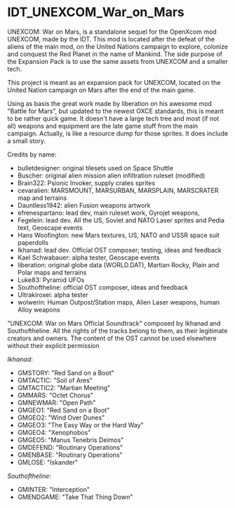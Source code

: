 # IDT_UNEXCOM_War_on_Mars
 UNEXCOM: War on Mars, is a standalone sequel for the OpenXcom mod UNEXCOM, made by the IDT. This mod is located after the defeat of the aliens of the main mod, on the United Nations campaign to explore, colonize and conquest the Red Planet in the name of Mankind. The side purpose of the Expansion Pack is to use the same assets from UNEXCOM and a smaller tech.

This project is meant as an expansion pack for UNEXCOM, located on the United Nation campaign on Mars after the end of the main game.

Using as basis the great work made by liberation on his awesome mod "Battle for Mars", but updated to the newest OXCE standards, this is meant to be rather quick game. It doesn't have a large tech tree and most (if not all) weapons and equipment are the late game stuff from the main campaign. Actually, is like a resource dump for those sprites. It does include a small story.



Credits by name:

* bulletdesigner: original tilesets used on Space Shuttle
* Buscher: original alien mission alien infiltration ruleset (modified)
* Brain322: Psionic Invoker, supply crates sprites
* cevaralien: MARSMOUNT, MARSURBAN, MARSPLAIN, MARSCRATER map and terrains
* Dauntless1942: alien Fusion weapons artwork
* efrenespartano: lead dev, main ruleset work, Gyrojet weapons,
* Fegelein: lead dev. All the US, Soviet and NATO Laser sprites and Pedia text, Geoscape events 
* Hans Woofington: new Mars textures, US, NATO and USSR space suit paperdolls
* Ikhanad: lead dev. Official OST composer; testing, ideas and feedback
* Kael Schwabauer: alpha tester, Geoscape events
* liberation: original globe data (WORLD.DAT), Martian Rocky, Plain and Polar maps and terrains
* Luke83: Pyramid UFOs
* Southoftheline: official OST composer, ideas and feedback
* Ultrakiroxei: alpha tester
* wolwerin: Human Outpost/Station maps, Alien Laser weapons, human Alloy weapons 

"UNEXCOM: War on Mars Official Soundtrack" composed by Ikhanad and Southoftheline. All the rights of the tracks belong to them, as their legitimate creators and owners. The content of the OST cannot be used elsewhere without their explicit permission

*Ikhanad*:
  - GMSTORY: "Red Sand on a Boot"
  - GMTACTIC: "Soil of Ares"
  - GMTACTIC2: "Martian Meeting"
  - GMMARS: "Octet Chorus"
  - GMNEWMAR: "Open Path"
  - GMGEO1: "Red Sand on a Boot"
  - GMGEO2: "Wind Over Dunes"
  - GMGEO3: "The Easy Way or the Hard Way"
  - GMGEO4: "Xenophobos"
  - GMGEO5: "Manus Tenebris Deimos"
  - GMDEFEND: "Routinary Operations"
  - GMENBASE: "Routinary Operations"
  - GMLOSE: "Iskander"

*Southoftheline*:  
  - GMINTER: "Interception"
  - GMENDGAME: "Take That Thing Down"
